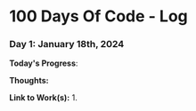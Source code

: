 # 100 Days Of Code - Log

### Day 1: January 18th, 2024

**Today's Progress**: 

**Thoughts:**   

**Link to Work(s):** 
1. 

